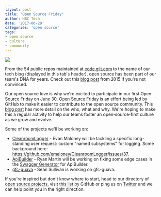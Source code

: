 ```yaml
---
layout: post
title: "Open Source Friday"
author: HBC Tech
date: '2017-06-29'
categories: 'open source'
tags:
- open source
- culture
- community
---
```


<img class="center" src="http://i.imgur.com/GYQx8ds.png">

From the 54 public repos maintained at [code.gilt.com](http://code.gilt.com/) to the name of our tech blog (displayed in this tab's header), open source has been part of our team's DNA for years. Check out this [blog post](http://tech.gilt.com/front-end/2015/04/08/ubar-open-source-first-front-end-effort) from 2015 if you're not convinced.

Our open source love is why we're excited to participate in our first Open Source Friday on June 30. [Open Source Friday](https://opensourcefriday.com/) is an effort being led by GitHub to make it easier to contribute to the open source community. This [blog post](https://github.com/blog/2386-contribute-on-open-source-friday) has more detail on the who, what and why. We're hoping to make this a regular activity to help our teams foster an open-source-first culture as we grow and evolve. 

Some of the projects we'll be working on:

* [CleanroomLogger](https://github.com/emaloney/CleanroomLogger) - Evan Maloney will be tackling a specific long-standing user request: custom "named subsystems" for logging. Some background here: https://github.com/emaloney/CleanroomLogger/issues/37. 
* [ApiBuilder](https://www.apibuilder.io/) - Ryan Martin will be working on fixing some edge cases in the [Swagger Generator](https://github.com/apicollective/apibuilder-swagger-generator) for ApiBuilder.
*  [gfc-guava](https://github.com/gilt/gfc-guava) - Sean Sullivan is working on gfc-guava. 

If you're inspired but don't know where to start, head to our directory of [open source projects](http://code.gilt.com), visit [this list](http://up-for-grabs.net/) by GitHub or ping us on [Twitter](https://twitter.com/hbcdigital) and we can help point you in the right direction. 
